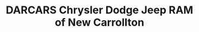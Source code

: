 ---
title: "DARCARS Chrysler Dodge Jeep RAM of New Carrollton"
url: /new-carrollton/darcars-chrysler-dodge-jeep-ram-of-new-carrollton/
shop: car
---